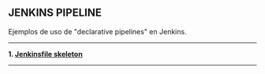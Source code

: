 JENKINS PIPELINE
-----------------------------------------------------------------------------------------------------------

Ejemplos de uso de "declarative pipelines" en Jenkins.

-----------------------------------------------------------------------------------------------------------

**1. [Jenkinsfile skeleton](./skeleton/README.md)**


-----------------------------------------------------------------------------------------------------------